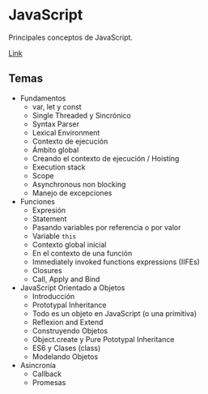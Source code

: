 # JavaScript

Principales conceptos de JavaScript.

[Link](https://luisblog.vercel.app/js/fundamentos)

## Temas

- Fundamentos
    - var, let y const
    - Single Threaded y Sincrónico
    - Syntax Parser
    - Lexical Environment
    - Contexto de ejecución
    - Ámbito global
    - Creando el contexto de ejecución / Hoisting
    - Execution stack
    - Scope
    - Asynchronous non blocking
    - Manejo de excepciones
- Funciones
    - Expresión
    - Statement
    - Pasando variables por referencia o por valor
    - Variable `this`
    - Contexto global inicial
    - En el contexto de una función
    - Immediately invoked functions expressions (IIFEs)
    - Closures
    - Call, Apply and Bind
- JavaScript Orientado a Objetos
    - Introducción
    - Prototypal Inheritance
    - Todo es un objeto en JavaScript (o una primitiva)
    - Reflexion and Extend
    - Construyendo Objetos
    - Object.create y Pure Pototypal Inheritance
    - ES6 y Clases (class)
    - Modelando Objetos
- Asincronía
    - Callback
    - Promesas
